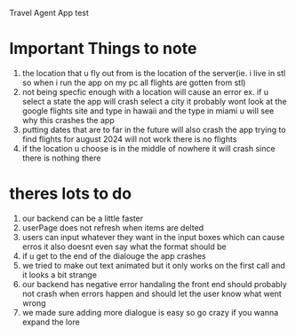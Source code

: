Travel Agent App
test
# Important Things to note
1. the location that u fly out from is the location of the server(ie. i live in stl so when i run the app on my pc all flights are gotten from stl)
2. not being specfic enough with a location will cause an error ex. if u select a state the app will crash select a city it probably wont look at the google flights site and type in hawaii and the type in miami u will see why this crashes the app
3. putting dates that are to far in the future will also crash the app trying to find flights for august 2024 will not work there is no flights
4. if the location u choose is in the middle of nowhere it will crash since there is nothing there
# theres lots to do
1. our backend can be a little faster
2. userPage does not refresh when items are delted
3. users can input whatever they want in the input boxes which can cause erros it also doesnt even say what the format should be
4. if u get to the end of the dialouge the app crashes
5. we tried to make out text animated but it only works on the first call and it looks a bit strange
6. our backend has negative error handaling the front end should probably not crash when errors happen and should let the user know what went wrong
7. we made sure adding more dialogue is easy so go crazy if you wanna expand the lore
